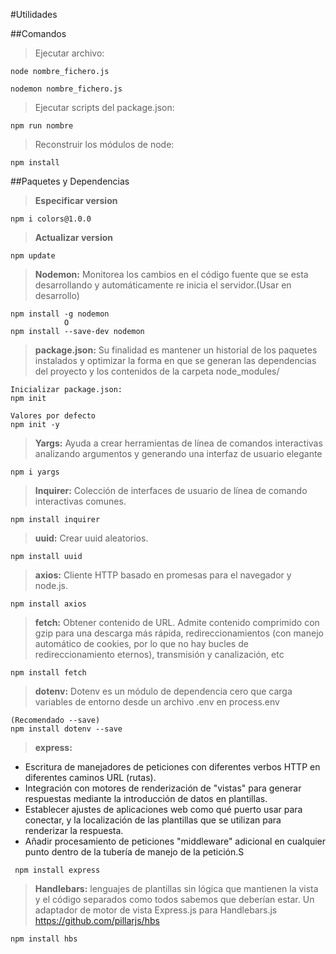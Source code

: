 #Utilidades

##Comandos

> Ejecutar archivo:

```shell
node nombre_fichero.js

nodemon nombre_fichero.js
```

> Ejecutar scripts del package.json:

```shell
npm run nombre
```

> Reconstruir los módulos de node:

```shell
npm install
```

##Paquetes y Dependencias

> **Especificar version**

```shell
npm i colors@1.0.0
```

> **Actualizar version**

```shell
npm update
```

> **Nodemon:** Monitorea los cambios en el código fuente que se esta desarrollando y automáticamente re inicia el servidor.(Usar en desarrollo)

```shell
npm install -g nodemon
            O
npm install --save-dev nodemon
```

> **package.json:** Su finalidad es mantener un historial de los paquetes instalados y optimizar la forma en que se generan las dependencias del proyecto y los contenidos de la carpeta node_modules/

```shell
Inicializar package.json:
npm init

Valores por defecto
npm init -y
```

> **Yargs:** Ayuda a crear herramientas de línea de comandos interactivas analizando argumentos y generando una interfaz de usuario elegante

```shell
npm i yargs
```

> **Inquirer:** Colección de interfaces de usuario de línea de comando interactivas comunes.

```shell
npm install inquirer
```

> **uuid:** Crear uuid aleatorios.

```shell
npm install uuid
```

> **axios:** Cliente HTTP basado en promesas para el navegador y node.js.

```shell
npm install axios
```

> **fetch:** Obtener contenido de URL. Admite contenido comprimido con gzip para una descarga más rápida, redireccionamientos (con manejo automático de cookies, por lo que no hay bucles de redireccionamiento eternos), transmisión y canalización, etc

```shell
npm install fetch
```

> **dotenv:** Dotenv es un módulo de dependencia cero que carga variables de entorno desde un archivo .env en process.env

```shell
(Recomendado --save)
npm install dotenv --save
```

> **express:**

- Escritura de manejadores de peticiones con diferentes verbos HTTP en diferentes caminos URL (rutas).
- Integración con motores de renderización de "vistas" para generar respuestas mediante la introducción de datos en plantillas.
- Establecer ajustes de aplicaciones web como qué puerto usar para conectar, y la localización de las plantillas que se utilizan para renderizar la respuesta.
- Añadir procesamiento de peticiones "middleware" adicional en cualquier punto dentro de la tubería de manejo de la petición.S

```shell
 npm install express
```

> **Handlebars:**  lenguajes de plantillas sin lógica que mantienen la vista y el código separados como todos sabemos que deberían estar.
Un adaptador de motor de vista Express.js para Handlebars.js
https://github.com/pillarjs/hbs
```shell
npm install hbs
```